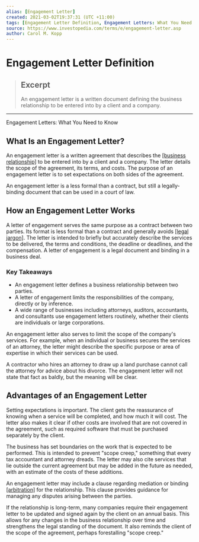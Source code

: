 ```yaml
---
alias: [Engagement Letter]
created: 2021-03-02T19:37:31 (UTC +11:00)
tags: [Engagement Letter Definition, Engagement Letters: What You Need to Know]
source: https://www.investopedia.com/terms/e/engagement-letter.asp
author: Carol M. Kopp
---
```


# Engagement Letter Definition

> ## Excerpt
> An engagement letter is a written document defining the business relationship to be entered into by a client and a company.

---

Engagement Letters: What You Need to Know
## What Is an Engagement Letter?

An engagement letter is a written agreement that describes the [[business relationship]](https://www.investopedia.com/articles/financialcareers/08/business-owner-relationships.asp) to be entered into by a client and a company. The letter details the scope of the agreement, its terms, and costs. The purpose of an engagement letter is to set expectations on both sides of the agreement.

An engagement letter is a less formal than a contract, but still a legally-binding document that can be used in a court of law.

## How an Engagement Letter Works

A letter of engagement serves the same purpose as a contract between two parties. Its format is less formal than a contract and generally avoids [[legal jargon]](https://www.investopedia.com/articles/stocks/09/abcs-of-private-equity.asp). The letter is intended to briefly but accurately describe the services to be delivered, the terms and conditions, the deadline or deadlines, and the compensation. A letter of engagement is a legal document and binding in a business deal.

### Key Takeaways

-   An engagement letter defines a business relationship between two parties.
-   A letter of engagement limits the responsibilities of the company, directly or by inference.
-   A wide range of businesses including attorneys, auditors, accountants, and consultants use engagement letters routinely, whether their clients are individuals or large corporations.

An engagement letter also serves to limit the scope of the company's services. For example, when an individual or business secures the services of an attorney, the letter might describe the specific purpose or area of expertise in which their services can be used.

A contractor who hires an attorney to draw up a land purchase cannot call the attorney for advice about his divorce. The engagement letter will not state that fact as baldly, but the meaning will be clear.

## Advantages of an Engagement Letter

Setting expectations is important. The client gets the reassurance of knowing when a service will be completed, and how much it will cost. The letter also makes it clear if other costs are involved that are not covered in the agreement, such as required software that must be purchased separately by the client.

The business has set boundaries on the work that is expected to be performed. This is intended to prevent "scope creep," something that every tax accountant and attorney dreads. The letter may also cite services that lie outside the current agreement but may be added in the future as needed, with an estimate of the costs of these additions.

An engagement letter may include a clause regarding mediation or binding [[arbitration]](https://www.investopedia.com/terms/a/arbitration.asp) for the relationship. This clause provides guidance for managing any disputes arising between the parties.

If the relationship is long-term, many companies require their engagement letter to be updated and signed again by the client on an annual basis. This allows for any changes in the business relationship over time and strengthens the legal standing of the document. It also reminds the client of the scope of the agreement, perhaps forestalling "scope creep."
